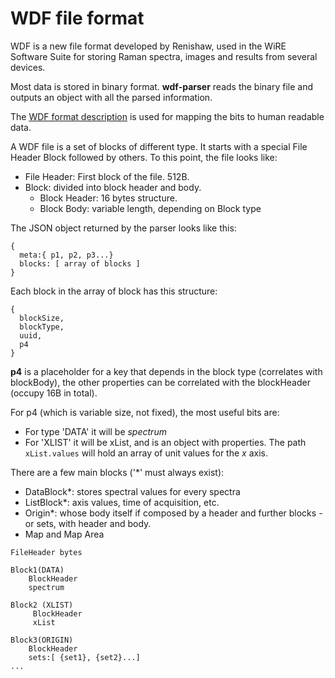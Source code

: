 # WDF file format

WDF is a new file format developed by Renishaw, used in the WiRE Software Suite for storing Raman spectra, images and results from several devices. 

Most data is stored in binary format. **wdf-parser** reads the binary file and outputs an object with all the parsed information.  

The [WDF format description]() is used for mapping the bits to human readable data.

A WDF file is a set of blocks of different type. It starts with a special File Header Block followed by others. To this point, the file looks like:
 
* File Header: First block of the file. 512B.
* Block: divided into block header and body.
  * Block Header: 16 bytes structure.
  * Block Body: variable length, depending on Block type

The JSON object returned by the parser looks like this:
```
{
  meta:{ p1, p2, p3...}
  blocks: [ array of blocks ]
}
```
Each block in the array of block has this structure: 
```
{
  blockSize,
  blockType,
  uuid,
  p4
}
```
**p4** is a placeholder for a key that depends in the block type (correlates with blockBody), the other properties can be correlated with the blockHeader (occupy 16B in total).

For p4 (which is variable size, not fixed), the most useful bits are:

* For type 'DATA' it will be _spectrum_
* For 'XLIST' it will be xList, and is an object with properties. The path `xList.values` will hold
  an array of unit values for the _x_ axis.

There are a few main blocks ('\*' must always exist):
* DataBlock\*: stores spectral values for every spectra
* ListBlock\*: axis values, time of acquisition, etc.
* Origin\*: whose body itself if composed by a header and further blocks - or sets, with header and body.
* Map and Map Area

```
FileHeader bytes

Block1(DATA)
    BlockHeader
    spectrum

Block2 (XLIST)
     BlockHeader
     xList

Block3(ORIGIN)
    BlockHeader
    sets:[ {set1}, {set2}...]
...
```
